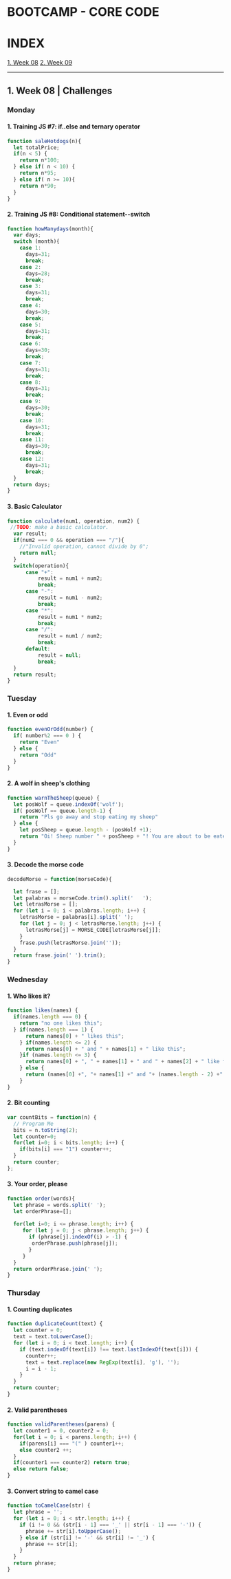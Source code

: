 # BOOTCAMP - CORE CODE

# INDEX
[1. Week 08](https://github.com/EveCS/Bootcamps_Eve/blob/main/CoreCode-io.md#1-week-08--challenges)
[2. Week 09](https://github.com/EveCS/Bootcamps_Eve/blob/main/CoreCode-io.md#1-week-09--challenges)
_________________________________________________

## 1. Week 08 | Challenges

### Monday
#### 1. Training JS #7: if..else and ternary operator
```js
function saleHotdogs(n){
  let totalPrice;
  if(n < 5) {
    return n*100;
  } else if( n < 10) {
    return n*95;
  } else if( n >= 10){
    return n*90;
  }
}
```
#### 2. Training JS #8: Conditional statement--switch
```js
function howManydays(month){
  var days;
  switch (month){
    case 1:
      days=31;
      break;
    case 2:
      days=28;
      break;
    case 3:
      days=31;
      break;
    case 4:
      days=30;
      break;
    case 5:
      days=31;
      break;
    case 6:
      days=30;
      break;
    case 7:
      days=31;
      break;
    case 8:
      days=31;
      break;
    case 9:
      days=30;
      break;
    case 10:
      days=31;
      break;
    case 11:
      days=30;
      break;
    case 12:
      days=31;
      break;
  }
  return days;
}
```
#### 3. Basic Calculator
```js
function calculate(num1, operation, num2) {
 //TODO: make a basic calculator. 
  var result;
  if(num2 === 0 && operation === "/"){
    //"Invalid operation, cannot divide by 0";
    return null;
  }
  switch(operation){
      case "+":
          result = num1 + num2;
          break;
      case "-":
          result = num1 - num2;
          break;
      case "*":
          result = num1 * num2;
          break;
      case "/":
          result = num1 / num2;
          break;
      default:
          result = null;
          break;
  }
  return result;
}
```
### Tuesday
#### 1. Even or odd
```js
function evenOrOdd(number) {
  if( number%2 === 0 ) {
    return "Even"
  } else { 
    return "Odd"
  }
}
```
#### 2. A wolf in sheep's clothing
```js
function warnTheSheep(queue) {
  let posWolf = queue.indexOf('wolf');
  if( posWolf == queue.length-1) {
    return "Pls go away and stop eating my sheep"
  } else {
    let posSheep = queue.length - (posWolf +1);
    return "Oi! Sheep number " + posSheep + "! You are about to be eaten by a wolf!"
  }
}
```
#### 3. Decode the morse code
```js
decodeMorse = function(morseCode){

  let frase = [];
  let palabras = morseCode.trim().split('   ');
  let letrasMorse = [];
  for (let i = 0; i < palabras.length; i++) {
    letrasMorse = palabras[i].split(' ');
    for (let j = 0; j < letrasMorse.length; j++) {
      letrasMorse[j] = MORSE_CODE[letrasMorse[j]];
    }
    frase.push(letrasMorse.join(''));
  }
  return frase.join(' ').trim();
}
```
### Wednesday
#### 1. Who likes it?
```js
function likes(names) {
  if(names.length === 0) {
    return "no one likes this";
  } if(names.length === 1) {
      return names[0] + " likes this";
    } if(names.length <= 2) {
      return names[0] + " and " + names[1] + " like this";
    }if (names.length <= 3) {
      return names[0] + ", " + names[1] + " and " + names[2] + " like this";
    } else {
      return (names[0] +", "+ names[1] +" and "+ (names.length - 2) +" others like this");
    }
}
```
#### 2. Bit counting
```js
var countBits = function(n) {
  // Program Me
  bits = n.toString(2);
  let counter=0;
  for(let i=0; i < bits.length; i++) {
    if(bits[i] === "1") counter++;
  }
  return counter;
};
```
#### 3. Your order, please
```js
function order(words){
  let phrase = words.split(' ');
  let orderPhrase=[];
  
  for(let i=0; i <= phrase.length; i++) {
     for (let j = 0; j < phrase.length; j++) {
       if (phrase[j].indexOf(i) > -1) {
        orderPhrase.push(phrase[j]);
       }
     }
  }
  return orderPhrase.join(' ');
}
```
### Thursday
#### 1. Counting duplicates
```js
function duplicateCount(text) {
  let counter = 0;
  text = text.toLowerCase();
  for (let i = 0; i < text.length; i++) {
    if (text.indexOf(text[i]) !== text.lastIndexOf(text[i])) {
      counter++;
      text = text.replace(new RegExp(text[i], 'g'), '');
      i = i - 1;
    }
  }
  return counter;
}
```
#### 2. Valid parentheses
```js
function validParentheses(parens) {
  let counter1 = 0, counter2 = 0;
  for(let i = 0; i < parens.length; i++) {
    if(parens[i] === "(" ) counter1++;
    else counter2 ++;
  }
  if(counter1 === counter2) return true;
  else return false;
}
```
#### 3. Convert string to camel case
```js
function toCamelCase(str) {
  let phrase = '';
  for (let i = 0; i < str.length; i++) {
    if (i != 0 && (str[i - 1] === '_' || str[i - 1] === '-')) {
      phrase += str[i].toUpperCase();
    } else if (str[i] != '-' && str[i] != '_') {
      phrase += str[i];
    }
  }
  return phrase;
}
```

```
```

```
```

